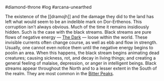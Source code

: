 #diamond-throne #log #arcana-unearthed

The existence of the [[dramojh]] and the damage they did to the land has left what would seem to be an indelible mark on Dor-Erthenos. This corruption isn’t always obvious. Much of the time it remains insidiously hidden. Such is the case with the black streams. Black streams are pure flows of negative energy — [The Dark](The%20Dark.md) — loose within the world. These invisible currents often change course, as well as ebb and flow in strength. Usually, one cannot even notice them until the negative energy begins to poolin an area. When this happens, the black stream begins animating dead creatures; causing sickness, rot, and decay in living things; and creating a general feeling of malaise, depression, or anger in intelligent beings. Black streams appear throughout the North and to a lesser extent in the South of the realm. They are most common in the [Bitter Peaks](Bitter%20Peaks.md).
